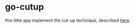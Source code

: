 # go-cutup

this little app implement the cut-up technique, described [here](https://en.wikipedia.org/wiki/Cut-up_technique).
